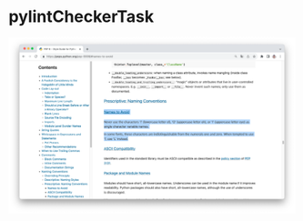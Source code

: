 # pylintCheckerTask
![alt text](https://github.com/putongyong/pylintCheckerTask/blob/main/media/PEP8_rule.png)
